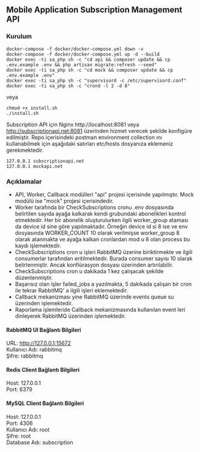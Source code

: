 ## Mobile Application Subscription Management API
### Kurulum

```shell
docker-compose -f docker/docker-compose.yml down -v
docker-compose -f docker/docker-compose.yml up -d --build
docker exec -ti sa_php sh -c "cd api && composer update && cp .env.example .env && php artisan migrate:refresh --seed"
docker exec -ti sa_php sh -c "cd mock && composer update && cp .env.example .env"
docker exec -ti sa_php sh -c "supervisord -c /etc/supervisord.conf"
docker exec -ti sa_php sh -c "crond -l 2 -d 8"
```
veya
```shell
chmod +x install.sh
./install.sh
```
Subscription API için Nginx http://localhost:8081 veya http://subscriptionapi.net:8081
 üzerinden hizmet verecek şekilde konfigüre edilmiştir. Repo içerisindeki postman environment collection ını kullanabilmek için aşağıdaki satırları etc/hosts dosyanıza eklemeniz gerekmektedir.
```shell
127.0.0.1 subscriptionapi.net
127.0.0.1 mockapi.net
```

### Açıklamalar
- API, Worker, Callback modülleri "api" projesi içerisinde yapılmıştır. Mock modülü ise "mock" projesi içerisindedir.
- Worker tarafında bir CheckSubscriptions cronu .env dosyasında belirtilen sayıda ayağa kalkarak kendi grubundaki abonelikleri kontrol etmektedir. Her bir abonelik oluşturulurken ilgili worker_group ataması da device id sine göre yapılmaktadır. Örneğin device id si 8 ise ve env dosyasında WORKER_COUNT 10 olarak verilmişse worker_group 8 olarak atanmakta ve ayağa kalkan cronlardan mod u 8 olan process bu kaydı işlemektedir.
- CheckSubscriptions cron u işleri RabbitMQ üzerine biriktirmekte ve ilgili consumerlar tarafından eritilmektedir. Burada consumer sayısı 10 olarak belirlenmiştir. Ancak konfiürasyon dosyası üzerinden artırılabilir.
- CheckSubscriptions cron u dakikada 1 kez çalışacak şekilde düzenlenmiştir.
- Başarısız olan işler failed_jobs a yazılmakta, 5 dakikada çalışan bir cron ile tekrar RabbitMQ' a ilgili işleri eklemektedir.
- Callback mekanizması yine RabbitMQ üzerinde events queue su üzerinden işlemektedir.
- Raporlama işlemleride Callback mekanizmasında kullanılan event leri dinleyerek RabbitMQ üzerinden işlemektedir.

#### RabbitMQ UI Bağlantı Bilgileri
URL: http://127.0.0.1:15672 <br />
Kullanıcı Adı: rabbitmq <br />
Şifre: rabbitmq

#### Redis Client Bağlantı Bilgileri
Host: 127.0.0.1 <br />
Port: 6379 <br />

#### MySQL Client Bağlantı Bilgileri
Host: 127.0.0.1 <br />
Port: 4306 <br />
Kullanıcı Adı: root <br />
Şifre: root <br />
Database Adı: subscription <br />

